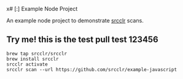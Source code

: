 x# [:] Example Node Project

An example node project to demonstrate [srcclr](https://www.srcclr.com) scans.


## Try me! this is the test pull test 123456


```
brew tap srcclr/srcclr
brew install srcclr
srcclr activate
srcclr scan --url https://github.com/srcclr/example-javascript
```
